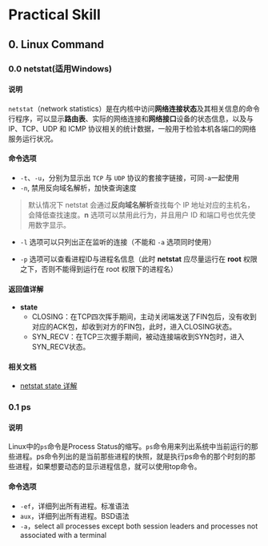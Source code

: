 # Practical Skill

## 0. Linux Command

### 0.0 netstat(适用Windows)

#### 说明

`netstat`（network statistics）是在内核中访问**网络连接状态**及其相关信息的命令行程序，可以显示**路由表**、实际的网络连接和**网络接口**设备的状态信息，以及与 IP、TCP、UDP 和 ICMP 协议相关的统计数据，一般用于检验本机各端口的网络服务运行状况。

#### 命令选项

- `-t`、`-u`，分别为显示出 `TCP` 与 `UDP` 协议的套接字链接，可同`-a`一起使用
- `-n`,  禁用反向域名解析，加快查询速度

> 默认情况下 netstat 会通过**反向域名解析**查找每个 IP 地址对应的主机名，会降低查找速度。**n** 选项可以禁用此行为，并且用户 ID 和端口号也优先使用数字显示。

- `-l` 选项可以只列出正在监听的连接（不能和 `-a` 选项同时使用） 

- `-p` 选项可以查看进程ID与进程名信息（此时 **netstat** 应尽量运行在 **root** 权限之下，否则不能得到运行在 root 权限下的进程名）

#### 返回值详解

- **state**
  - CLOSING：在TCP四次挥手期间，主动关闭端发送了FIN包后，没有收到对应的ACK包，却收到对方的FIN包，此时，进入CLOSING状态。
  - SYN_RECV：在TCP三次握手期间，被动连接端收到SYN包时，进入SYN_RECV状态。

#### 相关文档

- [netstat state 详解](https://developer.aliyun.com/article/553406)

### 0.1 ps

#### 说明

Linux中的`ps`命令是Process Status的缩写。`ps`命令用来列出系统中当前运行的那些进程。ps命令列出的是当前那些进程的快照，就是执行ps命令的那个时刻的那些进程，如果想要动态的显示进程信息，就可以使用top命令。

#### 命令选项

- `-ef`，详细列出所有进程。标准语法
- `aux`，详细列出所有进程。BSD语法
- `-a`，select all processes except both session leaders and processes not associated with a terminal

